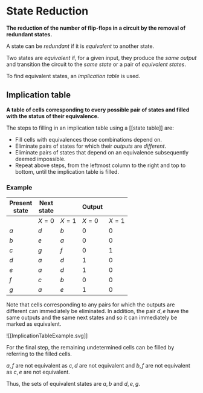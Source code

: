 # State Reduction
**The reduction of the number of flip-flops in a circuit by the removal of redundant states.**

A state can be *redundant* if it is *equivalent* to another state.

Two states are *equivalent* if, for a given input, they produce the *same output* and transition the circuit to the *same state* or a pair of *equivalent states*.

To find equivalent states, an *implication table* is used.

## Implication table
**A table of cells corresponding to every possible pair of states and filled with the status of their equivalence.**

The steps to filling in an implication table using a [[state table]] are:
- Fill cells with equivalences those combinations depend on.
- Eliminate pairs of states for which their *outputs* are *different*.
- Eliminate pairs of states that depend on an equivalence subsequently deemed impossible.
- Repeat above steps, from the leftmost column to the right and top to bottom, until the implication table is filled.

### Example
| Present <br /> state | Next <br /> state |       | Output |       |
| -------------------- | ----------------- | ----- | ------ | ----- |
|                      | $X=0$             | $X=1$ | $X=0$  | $X=1$ |
| $a$                  | $d$               | $b$   | $0$    | $0$   |
| $b$                  | $e$               | $a$   | $0$    | $0$   |
| $c$                  | $g$               | $f$   | $0$    | $1$   |
| $d$                  | $a$               | $d$   | $1$    | $0$   |
| $e$                  | $a$               | $d$   | $1$    | $0$   |
| $f$                  | $c$               | $b$   | $0$    | $0$   |
| $g$                  | $a$               | $e$   | $1$    | $0$      |

Note that cells corresponding to any pairs for which the outputs are different can immediately be eliminated. In addition, the pair $d,e$ have the same outputs and the same next states and so it can immediately be marked as equivalent.

![[ImplicationTableExample.svg]]

For the final step, the remaining undetermined cells can be filled by referring to the filled cells.

$a,f$ are not equivalent as $c,d$ are not equivalent and $b,f$ are not equivalent as $c,e$ are not equivalent.

Thus, the sets of equivalent states are $a, b$ and $d,e,g$.  